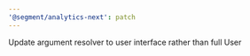 ```yaml
---
'@segment/analytics-next': patch
---
```


Update argument resolver to user interface rather than full User
